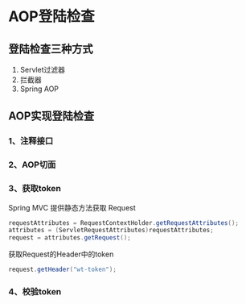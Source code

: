 # AOP登陆检查

## 登陆检查三种方式
1. Servlet过滤器
2. 拦截器
3. Spring AOP

## AOP实现登陆检查

### 1、注释接口

### 2、AOP切面

### 3、获取token
Spring MVC 提供静态方法获取 Request

```java
requestAttributes = RequestContextHolder.getRequestAttributes();
attributes = (ServletRequestAttributes)requestAttributes;
request = attributes.getRequest();
```

获取Request的Header中的token
```java
request.getHeader("wt-token");
```

### 4、校验token










<ad/>
<comment/>